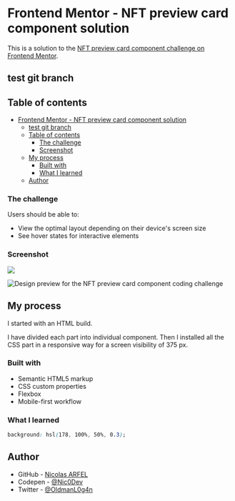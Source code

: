 # Frontend Mentor - NFT preview card component solution

This is a solution to the [NFT preview card component challenge on Frontend Mentor](https://www.frontendmentor.io/challenges/nft-preview-card-component-SbdUL_w0U).
## test git branch

## Table of contents

- [Frontend Mentor - NFT preview card component solution](#frontend-mentor---nft-preview-card-component-solution)
  - [test git branch](#test-git-branch)
  - [Table of contents](#table-of-contents)
    - [The challenge](#the-challenge)
    - [Screenshot](#screenshot)
  - [My process](#my-process)
    - [Built with](#built-with)
    - [What I learned](#what-i-learned)
  - [Author](#author)




### The challenge

Users should be able to:

- View the optimal layout depending on their device's screen size
- See hover states for interactive elements

### Screenshot

![](./screenshot.jpg)

![Design preview for the NFT preview card component coding challenge](./design/desktop-preview.jpg)

## My process

I started with an HTML build.

I have divided each part into individual component.
Then I installed all the CSS part in a responsive way for a screen visibility of 375 px.

### Built with

- Semantic HTML5 markup
- CSS custom properties
- Flexbox
- Mobile-first workflow


### What I learned

```css
background: hsl(178, 100%, 50%, 0.3);
```


## Author

- GitHub - [Nicolas ARFEL](https://github.com/NicolasArfel)
- Codepen - [@Nic0Dev](https://codepen.io/Nic0Dev)
- Twitter - [@OldmanL0g4n](https://twitter.com/OldmanL0g4n)